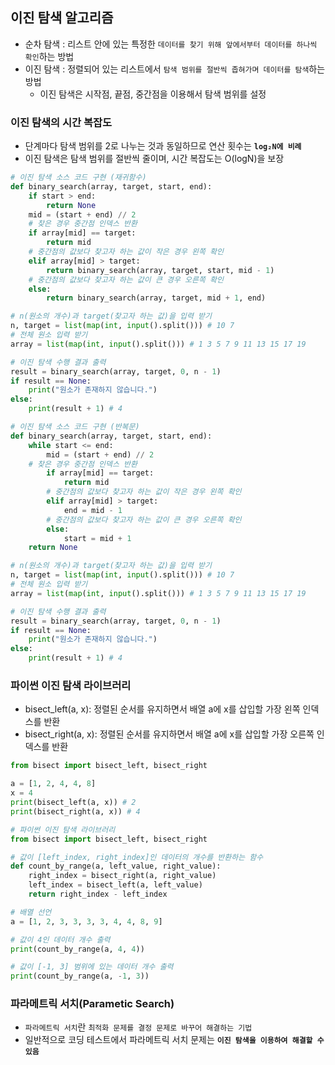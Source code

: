## 이진 탐색 알고리즘
- 순차 탐색 : 리스트 안에 있는 특정한 `데이터를 찾기 위해 앞에서부터 데이터를 하나씩 확인`하는 방법
- 이진 탐색 : 정렬되어 있는 리스트에서 `탐색 범위를 절반씩 좁혀가며 데이터를 탐색`하는 방법
    - 이진 탐색은 시작점, 끝점, 중간점을 이용해서 탐색 범위를 설정

### 이진 탐색의 시간 복잡도
- 단계마다 탐색 범위를 2로 나누는 것과 동일하므로 연산 횟수는 **`log₂N에 비례`**
- 이진 탐색은 탐색 범위를 절반씩 줄이며, 시간 복잡도는 O(logN)을 보장

``` python
# 이진 탐색 소스 코드 구현 (재귀함수)
def binary_search(array, target, start, end):
    if start > end:
        return None
    mid = (start + end) // 2
    # 찾은 경우 중간점 인덱스 반환
    if array[mid] == target:
        return mid
    # 중간점의 값보다 찾고자 하는 값이 작은 경우 왼쪽 확인
    elif array[mid] > target:
        return binary_search(array, target, start, mid - 1)
    # 중간점의 값보다 찾고자 하는 값이 큰 경우 오른쪽 확인
    else:
        return binary_search(array, target, mid + 1, end)

# n(원소의 개수)과 target(찾고자 하는 값)을 입력 받기
n, target = list(map(int, input().split())) # 10 7
# 전체 원소 입력 받기
array = list(map(int, input().split())) # 1 3 5 7 9 11 13 15 17 19

# 이진 탐색 수행 결과 출력
result = binary_search(array, target, 0, n - 1)
if result == None:
    print("원소가 존재하지 않습니다.")
else:
    print(result + 1) # 4
```

``` python
# 이진 탐색 소스 코드 구현 (반복문)
def binary_search(array, target, start, end):
    while start <= end:
        mid = (start + end) // 2
    # 찾은 경우 중간점 인덱스 반환
        if array[mid] == target:
            return mid
        # 중간점의 값보다 찾고자 하는 값이 작은 경우 왼쪽 확인
        elif array[mid] > target:
            end = mid - 1
        # 중간점의 값보다 찾고자 하는 값이 큰 경우 오른쪽 확인
        else:
            start = mid + 1
    return None

# n(원소의 개수)과 target(찾고자 하는 값)을 입력 받기
n, target = list(map(int, input().split())) # 10 7
# 전체 원소 입력 받기
array = list(map(int, input().split())) # 1 3 5 7 9 11 13 15 17 19

# 이진 탐색 수행 결과 출력
result = binary_search(array, target, 0, n - 1)
if result == None:
    print("원소가 존재하지 않습니다.")
else:
    print(result + 1) # 4
```

### 파이썬 이진 탐색 라이브러리
- bisect_left(a, x): 정렬된 순서를 유지하면서 배열 a에 x를 삽입할 가장 왼쪽 인덱스를 반환
- bisect_right(a, x): 정렬된 순서를 유지하면서 배열 a에 x를 삽입할 가장 오른쪽 인덱스를 반환

``` python
from bisect import bisect_left, bisect_right

a = [1, 2, 4, 4, 8]
x = 4
print(bisect_left(a, x)) # 2
print(bisect_right(a, x)) # 4
```

``` python
# 파이썬 이진 탐색 라이브러리
from bisect import bisect_left, bisect_right

# 값이 [left_index, right_index]인 데이터의 개수를 반환하는 함수
def count_by_range(a, left_value, right_value):
    right_index = bisect_right(a, right_value)
    left_index = bisect_left(a, left_value)
    return right_index - left_index

# 배열 선언
a = [1, 2, 3, 3, 3, 3, 4, 4, 8, 9]

# 값이 4인 데이터 개수 출력
print(count_by_range(a, 4, 4))

# 값이 [-1, 3] 범위에 있는 데이터 개수 출력
print(count_by_range(a, -1, 3))
```

### 파라메트릭 서치(Parametic Search)
- `파라메트릭 서치`란 `최적화 문제를 결정 문제로 바꾸어 해결하는 기법`
- 일반적으로 코딩 테스트에서 파라메트릭 서치 문제는 **`이진 탐색을 이용하여 해결할 수 있음`**

